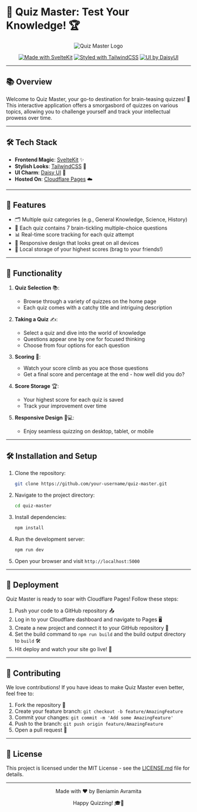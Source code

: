 # 🧠 Quiz Master: Test Your Knowledge! 🏆

<div align="center">

![Quiz Master Logo](https://img.freepik.com/free-vector/cartoon-style-question-mark-symbol-background-why-who-query_1017-50433.jpg?t=st=1726146542~exp=1726150142~hmac=cfb967ea7f863bb9a57c2ee722d6b4a3da71c8a7bfc40f3ae9cef471311b625b&w=1800)

[![Made with SvelteKit](https://img.shields.io/badge/Made%20with-SvelteKit-FF3E00?style=for-the-badge&logo=svelte)](https://kit.svelte.dev/)
[![Styled with TailwindCSS](https://img.shields.io/badge/Styled%20with-TailwindCSS-38B2AC?style=for-the-badge&logo=tailwind-css)](https://tailwindcss.com/)
[![UI by DaisyUI](https://img.shields.io/badge/UI%20by-DaisyUI-5A0EF8?style=for-the-badge&logo=daisyui)](https://daisyui.com/)

</div>

---

## 📚 Overview

Welcome to Quiz Master, your go-to destination for brain-teasing quizzes! 🎉 This interactive application offers a smorgasbord of quizzes on various topics, allowing you to challenge yourself and track your intellectual prowess over time.

---

## 🛠️ Tech Stack

- **Frontend Magic**: [SvelteKit](https://kit.svelte.dev/) ✨
- **Stylish Looks**: [TailwindCSS](https://tailwindcss.com/) 🎨
- **UI Charm**: [Daisy UI](https://daisyui.com/) 🌼
- **Hosted On**: [Cloudflare Pages](https://pages.cloudflare.com/) ☁️

---

## 🌟 Features

- 🗂️ Multiple quiz categories (e.g., General Knowledge, Science, History)
- 🧐 Each quiz contains 7 brain-tickling multiple-choice questions
- 📊 Real-time score tracking for each quiz attempt
- 📱 Responsive design that looks great on all devices
- 💾 Local storage of your highest scores (brag to your friends!)

---

## 🚀 Functionality

1. **Quiz Selection** 📚: 
   - Browse through a variety of quizzes on the home page
   - Each quiz comes with a catchy title and intriguing description

2. **Taking a Quiz** ✍️:
   - Select a quiz and dive into the world of knowledge
   - Questions appear one by one for focused thinking
   - Choose from four options for each question

3. **Scoring** 🎯:
   - Watch your score climb as you ace those questions
   - Get a final score and percentage at the end - how well did you do?

4. **Score Storage** 🏆:
   - Your highest score for each quiz is saved
   - Track your improvement over time

5. **Responsive Design** 📱💻:
   - Enjoy seamless quizzing on desktop, tablet, or mobile

---

## 🛠️ Installation and Setup

1. Clone the repository:
   ```bash
   git clone https://github.com/your-username/quiz-master.git
   ```

2. Navigate to the project directory:
   ```bash
   cd quiz-master
   ```

3. Install dependencies:
   ```bash
   npm install
   ```

4. Run the development server:
   ```bash
   npm run dev
   ```

5. Open your browser and visit `http://localhost:5000`

---

## 🚀 Deployment

Quiz Master is ready to soar with Cloudflare Pages! Follow these steps:

1. Push your code to a GitHub repository 📤
2. Log in to your Cloudflare dashboard and navigate to Pages 🖥️
3. Create a new project and connect it to your GitHub repository 🔗
4. Set the build command to `npm run build` and the build output directory to `build` 🛠️
5. Hit deploy and watch your site go live! 🎉

---

## 🤝 Contributing

We love contributions! If you have ideas to make Quiz Master even better, feel free to:

1. Fork the repository 🍴
2. Create your feature branch: `git checkout -b feature/AmazingFeature`
3. Commit your changes: `git commit -m 'Add some AmazingFeature'`
4. Push to the branch: `git push origin feature/AmazingFeature`
5. Open a pull request 🎉

---

## 📜 License

This project is licensed under the MIT License - see the [LICENSE.md](LICENSE.md) file for details.

---

<div align="center">

Made with ❤️ by Beniamin Avramita

Happy Quizzing! 🎓🎉

</div>
